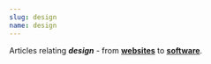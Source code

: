 ```yaml
---
slug: design
name: design
---
```

<p>Articles relating <strong><em>design</em></strong> - from <strong><a href="/tags/websites" title="Articles relating to 'websites'">websites</a></strong> to <strong><a href="/tags/software" title="Articles relating to 'software'">software</a></strong>.</p>
